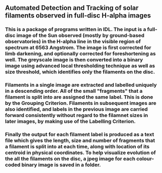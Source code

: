 ## Automated Detection and Tracking of solar filaments observed in full-disc H-alpha images

### This is a package of programs written in IDL. The input is a full-disc image of the Sun observed (mostly by ground-based observatories) in the H-alpha line in the visible region of spectrum at 6563 Angstrom. The image is first corrected for limb darkening, and optionally corrected for foreshortening as well. The greyscale image is then converted into a binary image using advanced local thresholding technique as well as size threshold, which identifies only the filaments on the disc.

### Filaments in a single image are extracted and labelled uniquely in a descending order. All of the small "fragments" that a filament is split into are assigned the same label. This is done by the Grouping Criterion. Filaments in subsequent images are also identified, and labels in the previous image are carried forward consistently without regard to the filamnet sizes in later images, by making use of the Labelling Criterion.

### Finally the output for each filament label is produced as a text file which gives the length, size and number of fragments that a filament is split into at each time, along with location of its centroid in physical coordinates. To help visualize evolution of the all the filaments on the disc, a jpeg image for each colour-coded binary image is saved in a folder.
